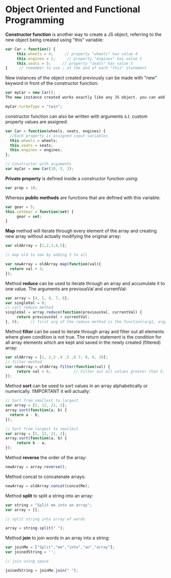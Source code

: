 # Object Oriented and Functional Programming

**Constructor function** is another way to create a JS object, referring to the new object being created using "this" variable:
```javascript
var Car = function() {
     this.wheels = 4;     // property "wheels" has value 4
     this.engines = 1;     // property "engines" has value 1
     this.seats = 5;     // property "seats" has value 5
}     // remember to use ; at the end of each "this" statement
```
New instances of the object created previously can be made with "new" keyword in front of the constructor function:
```javascript
var myCar = new Car();
The new instance created works exactly like any JS object, you can add new properties to them as well:
```
```javascript
myCar.turboType = "twin";
```
constructor function can also be written with arguments s.t. custom property values are assigned:
```javascript
var Car = function(wheels, seats, engines) {
  //Each property is assigned input variables
  this.wheels = wheels;
  this.seats = seats;
  this.engines = engines;
};

// Constructor with arguments
var myCar = new Car(10, 5, 2);
```
**Private property** is defined inside a constructor function using:
```javascript
var prop = 10;
```
Whereas **public methods** are functions that are defined with this variable:
```javascript
var gear = 5;
this.setGear = function(set) {
     gear = set;
}
```
**Map** method will iterate through every element of the array and creating new array without actually modifying the original array:
```javascript
var oldArray = [1,2,3,4,5];

// map old to new by adding 3 to all

var newArray = oldArray.map(function(val){
  return val + 3;
});
```
Method **reduce** can be used to iterate through an array and accumulate it to one value. The arguments are previousVal and currentVal:
```javascript
var array = [4, 5, 6, 7, 8];
var singleVal = 0;
// call reduce method
singleVal = array.reduce(function(previousVal, currentVal) {
     return previousVal + currentVal;
}, 0);     // first arg of the reduce method is the function(arg1, arg2) and second arg is the beginning index of the array, in this case 0 (default is 0)
```
Method **filter** can be used to iterate through array and filter out all elements where given condition is not true. The return statement is the condition for all array elements which are kept and saved in the newly created (filtered) array:
```javascript
var oldArray = [1, 2,3 ,4 ,5 ,6 7, 8, 9, 10];
// filter method
var newArray = oldArray.filter(function(val) {
     return val < 6;          // Filter out all values greater than 5, filter in all values less than 6
});
```
Method **sort** can be used to sort values in an array alphabetically or numerically. !IMPORTANT it will actually:
```javascript
// Sort from smallest to largest
var array = [1, 12, 21, 2];
array.sort(function(a, b) {
  return a - b;
});

// Sort from largest to smallest
var array = [1, 12, 21, 2];
array.sort(function(a, b) {
     return b - a;
});
```
Method **reverse** the order of the array:
```javascript
newArray = array.reverse();
```
Method concat to concatenate arrays:
```javascript
newArray = oldArray.concat(concatMe);
```
Method **split** to split a string into an array:
```javascript
var string = "Split me into an array";
var array = [];

// split string into array of words

array = string.split(" ");
```
Method **join** to join words in an array into a string:
```javascript
var joinMe = ["Split","me","into","an","array"];
var joinedString = '';

// join using space

joinedString = joinMe.join(" ");
```
